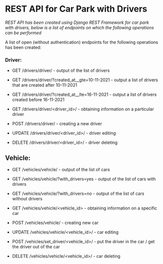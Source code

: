 # REST API for Car Park with Drivers
_REST API has been created using Django REST Framework for car park with drivers, below is a list of endpoints on which the following operations can be performed_

A list of open (without authentication) endpoints for the following operations has been created:

### Driver:
+ GET /drivers/driver/ - output of the list of drivers
+ GET /drivers/driver/?created_at__gte=10-11-2021 - output a list of drivers that are created after 10-11-2021
+ GET /drivers/driver/?created_at__lte=16-11-2021 - output a list of drivers created before 16-11-2021

+ GET /drivers/driver/<driver_id>/ - obtaining information on a particular driver
+ POST /drivers/driver/ - creating a new driver
+ UPDATE /drivers/driver/<driver_id>/ - driver editing
+ DELETE /drivers/driver/<driver_id>/ - driver deleting

## Vehicle:
+ GET /vehicles/vehicle/ - 
output of the list of cars
+ GET /vehicles/vehicle/?with_drivers=yes - output of the list of cars with drivers
+ GET /vehicles/vehicle/?with_drivers=no - output of the list of cars without drivers

+ GET /vehicles/vehicle/<vehicle_id> - obtaining information on a specific car
+ POST /vehicles/vehicle/ - creating new car
+ UPDATE /vehicles/vehicle/<vehicle_id>/ - car editing
+ POST /vehicles/set_driver/<vehicle_id>/ - put the driver in the car / get the driver out of the car
+ DELETE /vehicles/vehicle/<vehicle_id>/ - car deleting
